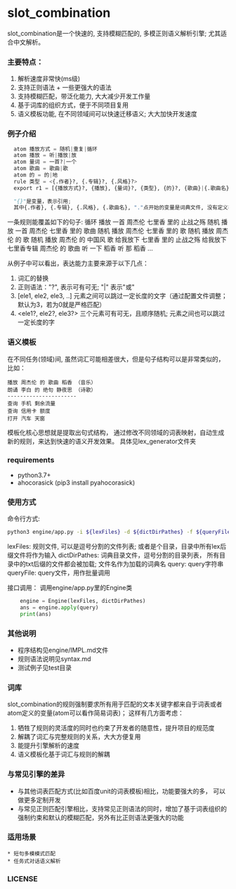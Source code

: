 
# slot_combination
slot_combination是一个快速的, 支持模糊匹配的, 多模正则语义解析引擎; 尤其适合中文解析。

### 主要特点：
 1. 解析速度非常快(ms级) 
 2. 支持正则语法 + 一些更强大的语法 
 3. 支持模糊匹配，带泛化能力, 大大减少开发工作量
 4. 基于词库的组织方式，便于不同项目复用
 5. 语义模板功能, 在不同领域间可以快速迁移语义; 大大加快开发速度

### 例子介绍
```python
  atom 播放方式 = 随机|重复|循环
  atom 播放 = 听|播放|放
  atom 量词 = 一首?|一个
  atom 歌曲 = 歌曲|歌
  atom 的 = 的|地
  rule 类型 = <{.作者}?, {.专辑}?, {.风格}?>
  export r1 = [{播放方式}?, {播放}, {量词}?, {类型}, {的}?, {歌曲}|{.歌曲名}] => {intent="播放歌曲", 播放方式=$1, 类型=$4, 歌曲=$6}
 
  "{}"是变量，表示引用; 
  其中{.作者}, {.专辑}, {.风格}, {.歌曲名}, "."点开始的变量是词典文件, 没有定义在规则中
```

一条规则能覆盖如下的句子:
 循环 播放 一首 周杰伦 七里香 里的 止战之殇
 随机 播放 一首 周杰伦 七里香 里的 歌曲
 随机 播放 周杰伦 七里香 里的 歌
 随机 播放 周杰伦 的 歌
 随机 播放 周杰伦 的 中国风 歌
 给我放下 七里香 里的 止战之殇
 给我放下 七里香专辑 周杰伦 的 歌曲
 听 一下 稻香
 听 那 稻香
 ...

从例子中可以看出，表达能力主要来源于以下几点：
1. 词汇的替换
2. 正则语法："?", 表示可有可无; "|" 表示"或"
3. [ele1, ele2, ele3, ..] 元素之间可以跳过一定长度的文字（通过配置文件调整；默认为3，若为0就是严格匹配） 
4. <ele1?, ele2?, ele3?> 三个元素可有可无，且顺序随机;  元素之间也可以跳过一定长度的字

### 语义模板
在不同任务(领域)间, 虽然词汇可能相差很大，但是句子结构可以是非常类似的，
比如：
```
播放 周杰伦 的 歌曲 稻香 （音乐）
朗诵 李白 的 绝句 静夜思 （诗歌）
----------------------
查询 手机 剩余流量
查询 信用卡 额度
打开 汽车 天窗
```
模板化核心思想就是提取出句式结构， 通过修改不同领域的词表映射，自动生成新的规则，来达到快速的语义开发效果。
具体见lex_generator文件夹

### requirements
* python3.7+
* ahocorasick (pip3 install pyahocorasick)

### 使用方式
命令行方式:
```sh
python3 engine/app.py -i ${lexFiles} -d ${dictDirPathes} -f ${queryFile} -s ${query}
```
lexFiles: 规则文件, 可以是逗号分割的文件列表; 或者是个目录，目录中所有lex后缀文件将作为输入
dictDirPathes: 词典目录文件，逗号分割的目录列表， 所有目录中的txt后缀的文件都会被加载; 文件名作为加载的词典名
query:  query字符串
queryFile: query文件，用作批量调用

接口调用：
调用engine/app.py里的Engine类
```python
    engine = Engine(lexFiles, dictDirPathes)
    ans = engine.apply(query)
    print(ans)
```

### 其他说明
* 程序结构见engine/IMPL.md文件
* 规则语法说明见syntax.md
* 测试例子见test目录


### 词库
slot_combination的规则强制要求所有用于匹配的文本关键字都来自于词表或者atom定义的变量(atom可以看作简易词表)；
这样有几方面考虑：
1. 牺牲了规则的灵活度的同时也约束了开发者的随意性，提升项目的规范度
2. 解耦了词汇与完整规则的关系，大大方便复用
3. 能提升引擎解析的速度
4. 语义模板化基于词汇与规则的解耦 
 

### 与常见引擎的差异
* 与其他词表匹配方式(比如百度unit的词表模板)相比，功能要强大的多， 可以做更多定制开发
* 与常见正则匹配引擎相比，支持常见正则语法的同时，增加了基于词表组织的强制约束和默认的模糊匹配，另外有比正则语法更强大的功能

### 适用场景
    * 短句多模模式匹配
    * 任务式对话语义解析

### LICENSE
